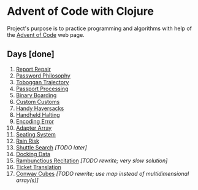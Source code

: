 # Advent of Code with Clojure

Project's purpose is to practice programming and algorithms with help of the
[Advent of Code](https://adventofcode.com/) web page.

## Days [done]

1. [Report Repair](https://github.com/bkerbil/advent-2020/blob/master/src/advent/day_01/solution.clj)
2. [Password Philosophy](https://github.com/bkerbil/advent-2020/blob/master/src/advent/day_02/solution.clj)
3. [Toboggan Trajectory](https://github.com/bkerbil/advent-2020/blob/master/src/advent/day_03/solution.clj)
4. [Passport Processing](https://github.com/bkerbil/advent-2020/blob/master/src/advent/day_04/solution.clj)
5. [Binary Boarding](https://github.com/bkerbil/advent-2020/blob/master/src/advent/day_05/solution.clj)
6. [Custom Customs](https://github.com/bkerbil/advent-2020/blob/master/src/advent/day_06/solution.clj)
7. [Handy Haversacks](https://github.com/bkerbil/advent-2020/blob/master/src/advent/day_07/solution.clj)
8. [Handheld Halting](https://github.com/bkerbil/advent-2020/blob/master/src/advent/day_08/solution.clj)
9. [Encoding Error](https://github.com/bkerbil/advent-2020/blob/master/src/advent/day_09/solution.clj)
10. [Adapter Array](https://github.com/bkerbil/advent-2020/blob/master/src/advent/day_10/solution.clj)
11. [Seating System](https://github.com/bkerbil/advent-2020/blob/master/src/advent/day_11/solution.clj)
12. [Rain Risk](https://github.com/bkerbil/advent-2020/blob/master/src/advent/day_12/solution.clj)
13. [Shuttle Search]() *[TODO later]*
14. [Docking Data](https://github.com/bkerbil/advent-2020/blob/master/src/advent/day_14/solution.clj)
15. [Rambunctious Recitation](https://github.com/bkerbil/advent-2020/blob/master/src/advent/day_15/solution.clj) *[TODO rewrite; very slow solution]*
16. [Ticket Translation](https://github.com/bkerbil/advent-2020/blob/master/src/advent/day_16/solution.clj)
16. [Conway Cubes](https://github.com/bkerbil/advent-2020/blob/master/src/advent/day_17/solution.clj) *[TODO rewrite; use map instead of multidimensional array(s)]*